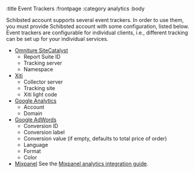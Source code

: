 :title Event Trackers
:frontpage
:category analytics
:body

Schibsted account supports several event trackers. In order to use them, you must provide
Schibsted account with some configuration, listed below. Event trackers are configurable for
individual clients, i.e., different tracking can be set up for your individual
services.

- [Omniture SiteCatalyst](http://www.adobe.com/products/sitecatalyst.html)
    - Report Suite ID
    - Tracking server
    - Namespace
- [Xiti](http://www.atinternet.com)
    - Collector server
    - Tracking site
    - Xiti light code
- [Google Analytics](http://www.google.com/analytics/)
    - Account
    - Domain
- [Google AdWords](http://adwords.google.com/)
    - Conversion ID
    - Conversion label
    - Conversion value (if empty, defaults to total price of order)
    - Language
    - Format
    - Color
- [Mixpanel](https://mixpanel.com)
    See the [Mixpanel analytics integration guide](/mixpanel/analytics/).
